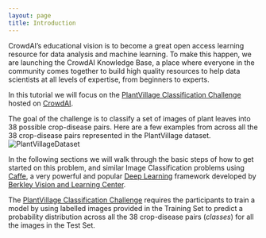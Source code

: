 ```yaml
---
layout: page
title: Introduction
---
```


CrowdAI’s educational vision is to become a great open access learning resource
for data analysis and machine learning. To make this happen, we are launching
the CrowdAI Knowledge Base, a place where everyone in the community comes together to build high quality resources to help data scientists at all levels of expertise,
from beginners to experts.

 In this tutorial we will focus on the
[PlantVillage Classification Challenge](https://www.crowdai.org/challenges/1)
hosted on [CrowdAI](https://www.crowdai.org).   

The goal of the challenge is to classify a set of images of plant leaves into 38 possible crop-disease pairs.
Here are a few examples from across all the 38 crop-disease pairs represented in the PlantVillage dataset.   
![PlantVillageDataset](https://s3.amazonaws.com/salathegroup-static/plantvillage/plantvillage-min.png)

In the following sections we will walk through the basic steps of how to get started on this problem, and similar Image Classification problems using [Caffe](http://caffe.berkeleyvision.org/), a very powerful and popular [Deep Learning](https://en.wikipedia.org/wiki/Deep_learning) framework developed by [Berkley Vision and Learning Center](http://bvlc.eecs.berkeley.edu/).   

The [PlantVillage Classification Challenge](https://www.crowdai.org/challenges/1) requires the participants to train a model by using labelled images provided in the Training Set to predict a probability distribution across all the 38 crop-disease pairs (*classes*) for all the images in the Test Set.
